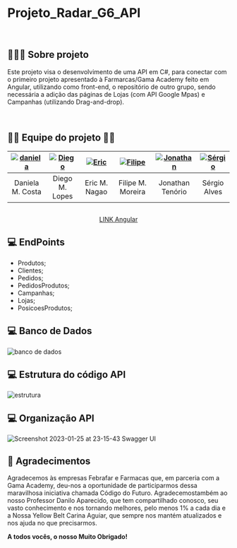 # Projeto_Radar_G6_API

<br>
<h2> 👨🏻‍💻 Sobre projeto</h2>
<p>Este projeto visa o desenvolvimento de uma API em C#, para conectar com o primeiro projeto apresentado à Farmarcas/Gama Academy feito em Angular, utilizando como front-end, o repositório de outro grupo, sendo necessária a adição das páginas de Lojas (com API Google Mpas) e Campanhas (utilizando Drag-and-drop). </p>
<br>

##

<h2> 👩‍💻 Equipe do projeto 👨‍💻 </h2>


| [![daniela](https://user-images.githubusercontent.com/101750798/214454745-b055a296-ee75-4a6c-a728-4abab3f8db65.jpeg)](https://www.linkedin.com/in/daniela-martins-costa "Daniela Martins Costa")  |[![Diego](https://user-images.githubusercontent.com/101750798/214455584-440e9b6b-e607-4cff-9c48-6c7e9f19f142.jpeg "Diego Moritz")](https://www.linkedin.com/in/diego-moritz-lopes-7a90aa225/ "Diego") |[![Eric](https://user-images.githubusercontent.com/101750798/214455908-c9d8a27a-d43c-4c5e-9776-f854717d1703.jpeg "Eric")](https://www.linkedin.com/in/eric-nagao-2a59a93b// "Eric Nagao")  | [![Filipe](https://user-images.githubusercontent.com/101750798/214456445-4079c84a-519b-426f-bcfa-6d83443a6d1b.jpeg)](https://www.linkedin.com/in/filipe-magalh%C3%A3es-moreira/ "Filipe Magalhães") | [![Jonathan](https://user-images.githubusercontent.com/101750798/214448427-37472463-b630-4374-8a8f-8c1dd61c1a4f.png "Jonatan")](https://www.linkedin.com/in/gabriel-santos-cavalcante-b07b7221b/ "Jonatan")  | [![Sérgio](https://user-images.githubusercontent.com/101750798/214447884-785a70bb-e7ea-4706-8b23-308a5f0935cd.png)](https://www.linkedin.com/in/sergio-alves-b3bb91208 "Sergio") 
| :------------: | :------------: | :------------: | :------------: | :------------: | :------------: |
|  Daniela M. Costa | Diego M. Lopes | Eric M. Nagao | Filipe M. Moreira | Jonathan Tenório  |  Sérgio Alves  | 


##

<div align="center">
<a href="https://github.com/danielamartinscosta/Projeto_Radar_G6_Front-end" _blank >LINK Angular</a>
</div>

##

<h2> 💻 EndPoints </h2>

- Produtos;
- Clientes;
- Pedidos;
- PedidosProdutos;
- Campanhas;
- Lojas;
- PosicoesProdutos;

##

<h2> 💻 Banco de Dados </h2>


![banco de dados](https://user-images.githubusercontent.com/84486574/214845771-c03caa25-0786-41a5-9f45-80b3e7df2ae8.png)


<h2> 💻 Estrutura do código API </h2>

![estrutura](https://user-images.githubusercontent.com/84486574/214841598-9584ae52-0104-4fd4-b515-f79283f01f83.PNG)

##


<h2> 💻 Organização API </h2>

![Screenshot 2023-01-25 at 23-15-43 Swagger UI](https://user-images.githubusercontent.com/84486574/214775671-2df8f652-1dc1-4011-9830-8bc95a974506.png)

##

<h2> 🤝 Agradecimentos</h2>

<p>Agradecemos às empresas Febrafar e Farmacas que, em parceria com a Gama Academy, deu-nos a oportunidade de participarmos dessa maravilhosa iniciativa chamada Código do Futuro. Agradecemostambém ao nosso Professor Danilo Aparecido, que tem compartilhado conosco, seu vasto conhecimento e nos tornando melhores, pelo menos 1% a cada dia e a Nossa Yellow Belt Carina Aguiar, que sempre nos mantém atualizados e nos ajuda no que precisarmos. </p>
<p> <strong> A todos vocês, o nosso Muito Obrigado!</strong> </p>


